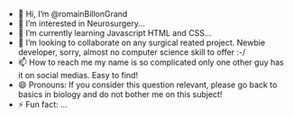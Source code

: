 - 👋 Hi, I’m @romainBillonGrand
- 👀 I’m interested in Neurosurgery...
- 🌱 I’m currently learning Javascript HTML and CSS...
- 💞️ I’m looking to collaborate on any surgical reated project. Newbie developer, sorry, almost no computer science skill to offer :-/
- 📫 How to reach me my name is so complicated only one other guy has it on social medias. Easy to find!
- 😄 Pronouns: If you consider this question relevant, please go back to basics in biology and do not bother me on this subject!
- ⚡ Fun fact: ...

<!---
romainBillonGrand/romainBillonGrand is a ✨ special ✨ repository because its `README.md` (this file) appears on your GitHub profile.
You can click the Preview link to take a look at your changes.
--->
